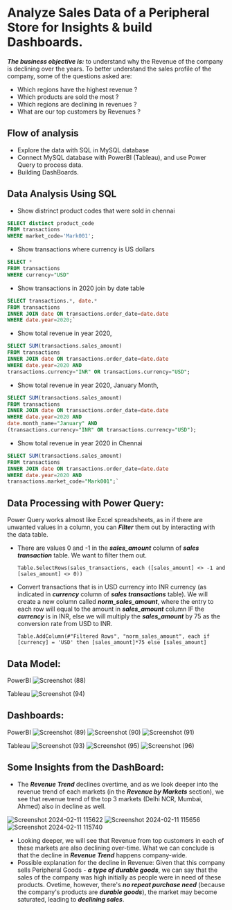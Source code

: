 # Analyze Sales Data of a Peripheral Store for Insights & build Dashboards.  
***The business objective is:*** to understand why the Revenue of the company is declining over the years. To better understand the sales profile of the company, some of the questions asked are:
- Which regions have the highest revenue ?
- Which products are sold the most ?
- Which regions are declining in revenues ?
- What are our top customers by Revenues ? 

## Flow of analysis
- Explore the data with SQL in MySQL database  
- Connect MySQL database with PowerBI (Tableau), and use Power Query to process data.
- Building DashBoards.

## Data Analysis Using SQL
- Show distrinct product codes that were sold in chennai
```SQL
SELECT distinct product_code
FROM transactions 
WHERE market_code='Mark001';
```

- Show transactions where currency is US dollars
```SQL
SELECT * 
FROM transactions
WHERE currency="USD"
```

- Show transactions in 2020 join by date table
```SQL
SELECT transactions.*, date.*
FROM transactions
INNER JOIN date ON transactions.order_date=date.date
WHERE date.year=2020;`
```

- Show total revenue in year 2020,
```SQL
SELECT SUM(transactions.sales_amount)
FROM transactions
INNER JOIN date ON transactions.order_date=date.date 
WHERE date.year=2020 AND
transactions.currency="INR" OR transactions.currency="USD";
```
	
- Show total revenue in year 2020, January Month,
```SQL
SELECT SUM(transactions.sales_amount)
FROM transactions
INNER JOIN date ON transactions.order_date=date.date
WHERE date.year=2020 AND
date.month_name="January" AND
(transactions.currency="INR" OR transactions.currency="USD");
```

- Show total revenue in year 2020 in Chennai
```SQL
SELECT SUM(transactions.sales_amount)
FROM transactions
INNER JOIN date ON transactions.order_date=date.date 
WHERE date.year=2020 AND
transactions.market_code="Mark001";`
```
## Data Processing with Power Query: 
Power Query works almost like Excel spreadsheets, as in if there are unwanted values in a column, you can ***Filter*** them out by interacting with the data table.  

- There are values 0 and -1 in the ***sales_amount*** column of ***sales transaction*** table. We want to filter them out.

    `Table.SelectRows(sales_transactions, each ([sales_amount] <> -1 and [sales_amount] <> 0))`

- Convert transactions that is in USD currency into INR currency (as indicated in ***currency*** column of ***sales transactions*** table). We will create a new column called ***norm_sales_amount***, where the entry to each row will equal to the amount in ***sales_amount*** column IF the ***currency*** is in INR, else we will multiply the ***sales_amount*** by 75 as the conversion rate from USD to INR. 

    `Table.AddColumn(#"Filtered Rows", "norm_sales_amount", each if [currency] = 'USD' then [sales_amount]*75 else [sales_amount]`

## Data Model:
PowerBI
![Screenshot (88)](https://github.com/DannyQN123/Sales_Insight_DataAnalysis/assets/107457149/1f2c989a-5aa3-4c4f-a802-c8154294158e)

Tableau
![Screenshot (94)](https://github.com/DannyQN123/Sales_Insight_DataAnalysis/assets/107457149/d7f66425-e825-4c63-8567-69e0287af5d2)


## Dashboards:
PowerBI
![Screenshot (89)](https://github.com/DannyQN123/Sales_Insight_DataAnalysis/assets/107457149/984db5a1-e267-4985-92d5-55ef965b3a86)
![Screenshot (90)](https://github.com/DannyQN123/Sales_Insight_DataAnalysis/assets/107457149/9a134686-739b-4175-8aab-58f6096bec9d)
![Screenshot (91)](https://github.com/DannyQN123/Sales_Insight_DataAnalysis/assets/107457149/d377c868-89d5-4f15-8914-a120dfe37837)

Tableau
![Screenshot (93)](https://github.com/DannyQN123/Sales_Insight_DataAnalysis/assets/107457149/8ebce609-e159-4fd2-966d-bf7bc9f1df84)
![Screenshot (95)](https://github.com/DannyQN123/Sales_Insight_DataAnalysis/assets/107457149/cb6d1a9a-2bd0-4002-b941-2d66538b8ea5)
![Screenshot (96)](https://github.com/DannyQN123/Sales_Insight_DataAnalysis/assets/107457149/517d4824-7860-4139-9d72-8c2c3ba8e567)

## Some Insights from the DashBoard: 
- The ***Revenue Trend*** declines overtime, and as we look deeper into the revenue trend of each markets (in the ***Revenue by Markets*** section), we see that revenue trend of the top 3 markets (Delhi NCR, Mumbai, Ahmed) also in decline as well.

![Screenshot 2024-02-11 115622](https://github.com/DannyQN123/Sales_Insight_DataAnalysis/assets/107457149/67162b56-15ff-4b89-a765-df94f7f219e4)
![Screenshot 2024-02-11 115656](https://github.com/DannyQN123/Sales_Insight_DataAnalysis/assets/107457149/e3941a3f-002e-4362-89c2-97c52af197ab)
![Screenshot 2024-02-11 115740](https://github.com/DannyQN123/Sales_Insight_DataAnalysis/assets/107457149/0c1f851d-4c35-4f17-98e2-ca344c289210)  

- Looking deeper, we will see that Revenue from top customers in each of these markets are also declining over-time. What we can conclude is that the decline in ***Revenue Trend*** happens company-wide.
- Possible explanation for the decline in Revenue: Given that this company sells Peripheral Goods - ***a type of durable goods***, we can say that the sales of the company was high initially as people were in need of these products. Ovetime, however, there's ***no repeat purchase need*** (because the company's products are ***durable goods***), the market may become saturated, leading to ***declining sales***.

    
